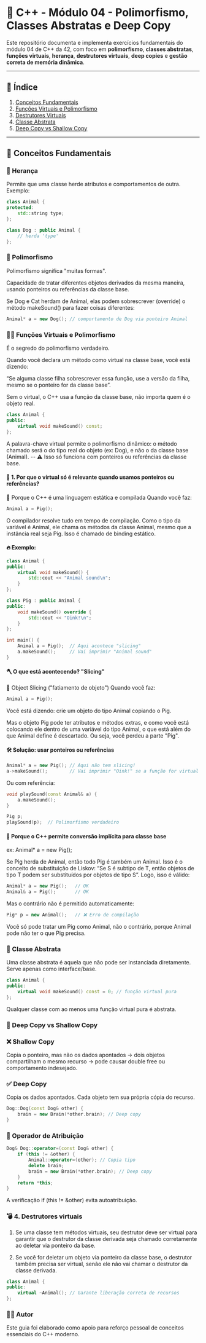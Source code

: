 # 🐾 C++ - Módulo 04 - Polimorfismo, Classes Abstratas e Deep Copy

Este repositório documenta e implementa exercícios fundamentais do módulo 04 de C++ da 42, com foco em **polimorfismo**, **classes abstratas**, **funções virtuais**, **herança**, **destrutores virtuais**, **deep copies** e **gestão correta de memória dinâmica**.

---

## 🧠 Índice

1. [Conceitos Fundamentais](#conceitos-fundamentais)
2. [Funções Virtuais e Polimorfismo](#funções-virtuais-e-polimorfismo)
3. [Destrutores Virtuais](#destrutores-virtuais)
4. [Classe Abstrata](#classe-abstrata)
5. [Deep Copy vs Shallow Copy](#deep-copy-vs-shallow-copy)

---

## 📘 Conceitos Fundamentais

### 🧩 Herança
Permite que uma classe herde atributos e comportamentos de outra.  
Exemplo:

```cpp
class Animal {
protected:
    std::string type;
};

class Dog : public Animal {
    // herda 'type'
};
```

### 🔁 Polimorfismo
Polimorfismo significa "muitas formas".

Capacidade de tratar diferentes objetos derivados da mesma maneira, usando ponteiros ou referências da classe base.

Se Dog e Cat herdam de Animal, elas podem sobrescrever (override) o método makeSound() para fazer coisas diferentes:

```cpp
Animal* a = new Dog(); // comportamento de Dog via ponteiro Animal

```


### 🧙‍♀️ Funções Virtuais e Polimorfismo
É o segredo do polimorfismo verdadeiro.

Quando você declara um método como virtual na classe base, você está dizendo:

“Se alguma classe filha sobrescrever essa função, use a versão da filha, mesmo se o ponteiro for da classe base”.

Sem o virtual, o C++ usa a função da classe base, não importa quem é o objeto real.

```cpp
class Animal {
public:
    virtual void makeSound() const;
};

```
A palavra-chave virtual permite o polimorfismo dinâmico: o método chamado será o do tipo real do objeto (ex: Dog), e não o da classe base (Animal).
-- ⚠️ Isso só funciona com ponteiros ou referências da classe base.

#### 🧠 1. Por que o virtual só é relevante quando usamos ponteiros ou referências?
🔹 Porque o C++ é uma linguagem estática e compilada
Quando você faz:
```cpp
Animal a = Pig();
```
O compilador resolve tudo em tempo de compilação. Como o tipo da variável é Animal, ele chama os métodos da classe Animal, mesmo que a instância real seja Pig. Isso é chamado de binding estático.

#### 🔥 Exemplo:
```cpp
class Animal {
public:
    virtual void makeSound() {
        std::cout << "Animal sound\n";
    }
};

class Pig : public Animal {
public:
    void makeSound() override {
        std::cout << "Oink!\n";
    }
};

int main() {
    Animal a = Pig();  // Aqui acontece "slicing"
    a.makeSound();     // Vai imprimir "Animal sound"
}
```
#### 🪓 O que está acontecendo? "Slicing"
🧩 Object Slicing ("fatiamento de objeto")
Quando você faz:
```cpp
Animal a = Pig();
```
Você está dizendo: crie um objeto do tipo Animal copiando o Pig.

Mas o objeto Pig pode ter atributos e métodos extras, e como você está colocando ele dentro de uma variável do tipo Animal, o que está além do que Animal define é descartado. Ou seja, você perdeu a parte "Pig".

#### 🛠 Solução: usar ponteiros ou referências
```cpp
Animal* a = new Pig(); // Aqui não tem slicing!
a->makeSound();        // Vai imprimir "Oink!" se a função for virtual
```
Ou com referência:
```cpp
void playSound(const Animal& a) {
    a.makeSound();
}

Pig p;
playSound(p);  // Polimorfismo verdadeiro
```
#### 🧠 Porque o C++ permite conversão implícita para classe base
ex: Animal* a = new Pig();

Se Pig herda de Animal, então todo Pig é também um Animal.
Isso é o conceito de substituição de Liskov:
“Se S é subtipo de T, então objetos de tipo T podem ser substituídos por objetos de tipo S”.
Logo, isso é válido:
```cpp
Animal* a = new Pig();   // OK
Animal& a = Pig();       // OK
```
Mas o contrário não é permitido automaticamente:
```cpp
Pig* p = new Animal();   // ❌ Erro de compilação
```
Você só pode tratar um Pig como Animal, não o contrário, porque Animal pode não ter o que Pig precisa.


### 🛑 Classe Abstrata
Uma classe abstrata é aquela que não pode ser instanciada diretamente. Serve apenas como interface/base.

```cpp
class Animal {
public:
    virtual void makeSound() const = 0; // função virtual pura
};
```
Qualquer classe com ao menos uma função virtual pura é abstrata.

### 🧬 Deep Copy vs Shallow Copy

### ❌ Shallow Copy
Copia o ponteiro, mas não os dados apontados → dois objetos compartilham o mesmo recurso → pode causar double free ou comportamento indesejado.

### ✅ Deep Copy
Copia os dados apontados. Cada objeto tem sua própria cópia do recurso.
```cpp
Dog::Dog(const Dog& other) {
    brain = new Brain(*other.brain); // Deep copy
}
```
### 📎 Operador de Atribuição
```cpp
Dog& Dog::operator=(const Dog& other) {
    if (this != &other) {
        Animal::operator=(other); // Copia tipo
        delete brain;
        brain = new Brain(*other.brain); // Deep copy
    }
    return *this;
}
```
A verificação if (this != &other) evita autoatribuição.

### 💣 4. Destrutores virtuais

1. Se uma classe tem métodos virtuais, seu destrutor deve ser virtual para garantir que o destrutor da classe derivada seja chamado corretamente ao deletar via ponteiro da base.

2. Se você for deletar um objeto via ponteiro da classe base, o destrutor também precisa ser virtual, senão ele não vai chamar o destrutor da classe derivada.

```cpp
class Animal {
public:
    virtual ~Animal(); // Garante liberação correta de recursos
};
```

### 👨‍💻 Autor
Este guia foi elaborado como apoio para reforço pessoal de conceitos essenciais do C++ moderno.
